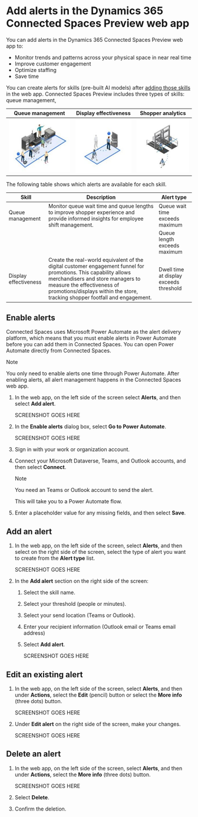 # Add alerts in the Dynamics 365 Connected Spaces Preview web app

You can add alerts in the Dynamics 365 Connected Spaces Preview web app to:

- Monitor trends and patterns across your physical space in near real time
- Improve customer engagement
- Optimize staffing
- Save time

You can create alerts for skills (pre-built AI models) after [adding those skills](cameras-add-skills.md) in the web app. Connected Spaces Preview includes three types of skills: queue management, 

|Queue management|Display effectiveness|Shopper analytics|
|-------------------------|-------------------------|-------------------------|
|![Illustration of queue management skill.](media/queue-management-skill.JPG "Illustration of queue management skill")|![Illustration of display effectiveness skill.](media/display-effectiveness-skill.JPG "Illustration of display effectiveness skill")|![Illustration of shopper analytics skill.](media/shopper-analytics-skill.JPG "Illustration of shopper analytics skill")|

The following table shows which alerts are available for each skill.

|Skill|Description|Alert type|
|-----------------------|---------------------------------------------|----------------------------------|
|Queue management|Monitor queue wait time and queue lengths to improve shopper experience and provide informed insights for employee shift management.|Queue wait time exceeds maximum|
|||Queue length exceeds maximum|
|Display effectiveness|Create the real-world equivalent of the digital customer engagement funnel for promotions. This capability allows merchandisers and store managers to measure the effectiveness of promotions/displays within the store, tracking shopper footfall and engagement.|Dwell time at display exceeds threshold|

## Enable alerts

Connected Spaces uses Microsoft Power Automate as the alert delivery platform, which means that you must enable alerts in  Power Automate before you can add them in Connected Spaces. You can open Power Automate directly from Connected Spaces.

> [!NOTE]
> You only need to enable alerts one time through Power Automate. After enabling alerts, all alert management happens in the Connected Spaces web app. 

1. In the web app, on the left side of the screen select **Alerts**, and then select **Add alert**.

    SCREENSHOT GOES HERE

2. In the **Enable alerts** dialog box, select **Go to Power Automate**. 

    SCREENSHOT GOES HERE
    
3. Sign in with your work or organization account.

4. Connect your Microsoft Dataverse, Teams, and Outlook accounts, and then select **Connect**.

    > [!NOTE]
    > You need an Teams or Outlook account to send the alert.

    This will take you to a Power Automate flow.
    
5. Enter a placeholder value for any missing fields, and then select **Save**.

## Add an alert

1. In the web app, on the left side of the screen, select **Alerts**, and then select on the right side of the screen, select the type of alert you want to create from the **Alert type** list.

    SCREENSHOT GOES HERE
    
2. In the **Add alert** section on the right side of the screen:

    1. Select the skill name.
    2. Select your threshold (people or minutes).
    3. Select your send location (Teams or Outlook).
    4. Enter your recipient information (Outlook email or Teams email address)
    5. Select **Add alert**.

        SCREENSHOT GOES HERE
        
## Edit an existing alert

1. In the web app, on the left side of the screen, select **Alerts**, and then under **Actions**, select the **Edit** (pencil) button or select the **More info** (three dots) button. 

    SCREENSHOT GOES HERE

2. Under **Edit alert** on the right side of the screen, make your changes.

    SCREENSHOT GOES HERE
    

## Delete an alert

1. In the web app, on the left side of the screen, select **Alerts**, and then under **Actions**, select the **More info** (three dots) button. 

    SCREENSHOT GOES HERE
    
2. Select **Delete**. 

3. Confirm the deletion.

